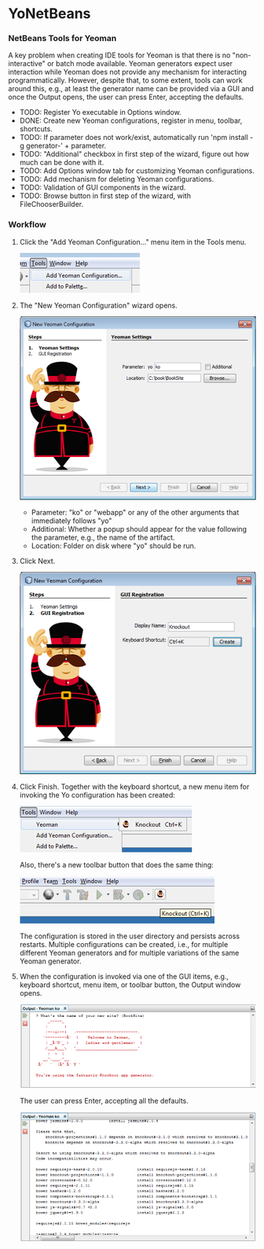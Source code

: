 # YoNetBeans
<h3>NetBeans Tools for Yeoman</h3>

A key problem when creating IDE tools for Yeoman is that there is no "non-interactive" or batch mode available. Yeoman generators expect user interaction while Yeoman does not provide any mechanism for interacting programmatically. However, despite that, to some extent, tools can work around this, e.g., at least the generator name can be provided via a GUI and once the Output opens, the user can press Enter, accepting the defaults.

<ul>
<li>TODO: Register Yo executable in Options window.
<li>DONE: Create new Yeoman configurations, register in menu, toolbar, shortcuts.</li>
<li>TODO: If parameter does not work/exist, automatically run 'npm install -g generator-' + parameter.</li>
<li>TODO: "Additional" checkbox in first step of the wizard, figure out how much can be done with it.</li>
<li>TODO: Add Options window tab for customizing Yeoman configurations.</li>
<li>TODO: Add mechanism for deleting Yeoman configurations.</li>
<li>TODO: Validation of GUI components in the wizard.</li>
<li>TODO: Browse button in first step of the wizard, with FileChooserBuilder.</li>
</ul>

<h3>Workflow</h3>

1. Click the "Add Yeoman Configuration..." menu item in the Tools menu.

   ![Alt text](/screenshots/add-yo-config-menu.png?raw=true "Add Yo configuration")

2. The "New Yeoman Configuration" wizard opens.

   ![Alt text](/screenshots/yoko.png?raw=true "Step 1 of wizard")

   - Parameter: "ko" or "webapp" or any of the other arguments that immediately follows "yo"
   - Additional: Whether a popup should appear for the value following the parameter, e.g., the name of the artifact.
   - Location: Folder on disk where "yo" should be run.

3. Click Next.

   ![Alt text](/screenshots/yoko2.png?raw=true "Step 2 of wizard")

3. Click Finish. Together with the keyboard shortcut, a new menu item for invoking the Yo configuration has been created:

   ![Alt text](/screenshots/menu-yo.png?raw=true "Yo menu")

   Also, there's a new toolbar button that does the same thing:
   
   ![Alt text](/screenshots/toolbar-yo-1.png?raw=true "Yo toolbar")
   
   The configuration is stored in the user directory and persists across restarts. Multiple configurations can be created, i.e., for multiple different Yeoman generators and for multiple variations of the same Yeoman generator.
   
4. When the configuration is invoked via one of the GUI items, e.g., keyboard shortcut, menu item, or toolbar button, the Output window opens. 

   ![Alt text](/screenshots/you-output-1.png?raw=true "Output window 1")

   The user can press Enter, accepting all the defaults. 

   ![Alt text](/screenshots/you-output-2.png?raw=true "Output window 2")
